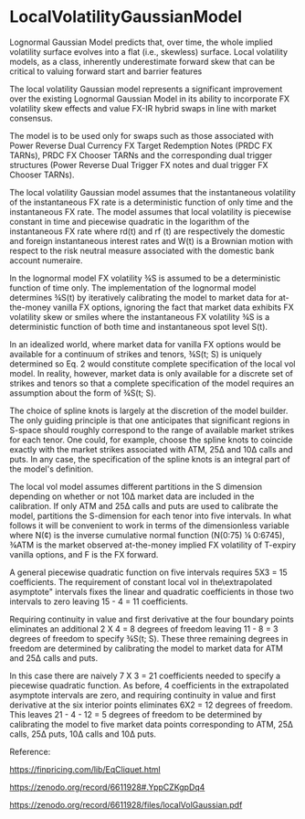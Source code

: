 # LocalVolatilityGaussianModel


Lognormal Gaussian Model predicts that, over time, the whole implied volatility surface evolves into a flat (i.e., skewless) surface. Local volatility models, as a class, inherently underestimate forward skew that can be critical to valuing forward start and barrier features

The local volatility Gaussian model represents a significant improvement over the existing Lognormal Gaussian Model in its ability to incorporate FX volatility skew effects and value FX-IR hybrid swaps in line with market consensus.

The model is to be used only for swaps such as those associated with Power Reverse Dual Currency FX Target Redemption Notes (PRDC FX TARNs), PRDC FX Chooser TARNs and the corresponding dual trigger structures (Power Reverse Dual Trigger FX notes and dual trigger FX Chooser TARNs).

The local volatility Gaussian model assumes that the instantaneous volatility of the instantaneous FX rate is a deterministic function of only time and the instantaneous FX rate. The model assumes that local volatility is piecewise constant in time and piecewise quadratic in the logarithm of the instantaneous FX rate where rd(t) and rf (t) are respectively the domestic and foreign instantaneous interest rates and W(t) is a Brownian motion with respect to the risk neutral measure associated with the domestic bank account numeraire. 

In the lognormal model FX volatility ¾S is assumed to be a deterministic function of time only. The implementation of the lognormal model determines ¾S(t) by iteratively calibrating the model to market data for at-the-money vanilla FX options, ignoring the fact that market data exhibits FX volatility skew or smiles where the instantaneous FX volatility ¾S is a deterministic function of both time and instantaneous spot level S(t).

In an idealized world, where market data for vanilla FX options would be available for a continuum of strikes and tenors, ¾S(t; S) is uniquely determined so Eq. 2 would constitute complete specification of the local vol model. In reality, however, market data is only available for a discrete set of strikes and tenors so that a complete specification of the model requires an assumption about the form of ¾S(t; S). 

The choice of spline knots is largely at the discretion of the model builder. The only guiding principle is that one anticipates that significant regions in S-space should roughly correspond to the range of available market strikes for each tenor. One could, for example, choose the spline knots to coincide exactly with the market strikes associated with ATM, 25Δ and 10Δ calls and puts. In any case, the specification of the spline knots is an integral part of the model's definition.

The local vol model assumes different partitions in the S dimension depending on whether or not 10Δ market data are included in the calibration. If only ATM and 25Δ calls and puts are used to calibrate the model, partitions the S-dimension for each tenor into five intervals. In what follows it will be convenient to work in terms of the dimensionless variable where N(¢) is the inverse cumulative normal function (N(0:75) ¼ 0:6745), ¾ATM is the market observed at-the-money implied FX volatility of T-expiry vanilla options, and F is the FX forward.

A general piecewise quadratic function on five intervals requires 5X3 = 15 coefficients. The requirement of constant local vol in the\extrapolated asymptote" intervals fixes the linear and quadratic coefficients in those two intervals to zero leaving 15 -  4 = 11 coefficients. 

Requiring continuity in value and first derivative at the four boundary points eliminates an additional 2 X 4 = 8 degrees of freedom leaving 11 - 8 = 3 degrees of freedom to specify ¾S(t; S). These three remaining degrees in freedom are determined by calibrating the model to market data for ATM and 25Δ calls and puts.

In this case there are naively 7 X 3 = 21 coefficients needed to specify a piecewise quadratic function. As before, 4 coefficients in the extrapolated asymptote intervals are zero, and requiring continuity in value and first derivative at the six interior points eliminates 6X2 = 12 degrees of freedom. This leaves 21 - 4 - 12 = 5 degrees of freedom to be determined by calibrating the model to five market data points corresponding to ATM, 25Δ calls, 25Δ puts, 10Δ calls and 10Δ puts.


Reference:

https://finpricing.com/lib/EqCliquet.html

https://zenodo.org/record/6611928#.YppCZKgpDq4

https://zenodo.org/record/6611928/files/localVolGaussian.pdf



